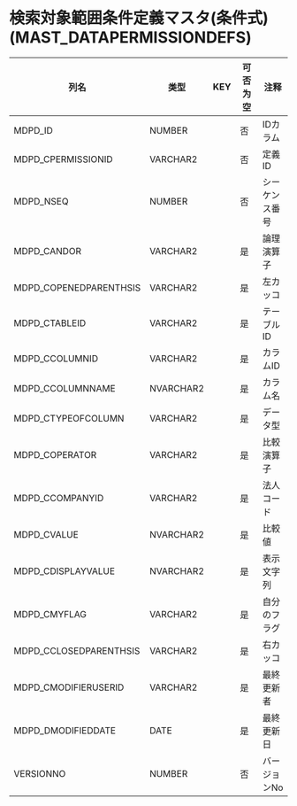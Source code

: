 # 検索対象範囲条件定義マスタ(条件式)(MAST_DATAPERMISSIONDEFS)
| 列名   | 类型   | KEY  | 可否为空 | 注释   |
| ---- | ---- | ---- | ---- | ---- |
|MDPD_ID|NUMBER||否|IDカラム|
|MDPD_CPERMISSIONID|VARCHAR2||否|定義ID|
|MDPD_NSEQ|NUMBER||否|シーケンス番号|
|MDPD_CANDOR|VARCHAR2||是|論理演算子|
|MDPD_COPENEDPARENTHSIS|VARCHAR2||是|左カッコ|
|MDPD_CTABLEID|VARCHAR2||是|テーブルID|
|MDPD_CCOLUMNID|VARCHAR2||是|カラムID|
|MDPD_CCOLUMNNAME|NVARCHAR2||是|カラム名|
|MDPD_CTYPEOFCOLUMN|VARCHAR2||是|データ型|
|MDPD_COPERATOR|VARCHAR2||是|比較演算子|
|MDPD_CCOMPANYID|VARCHAR2||是|法人コード|
|MDPD_CVALUE|NVARCHAR2||是|比較値|
|MDPD_CDISPLAYVALUE|NVARCHAR2||是|表示文字列|
|MDPD_CMYFLAG|VARCHAR2||是|自分のフラグ|
|MDPD_CCLOSEDPARENTHSIS|VARCHAR2||是|右カッコ|
|MDPD_CMODIFIERUSERID|VARCHAR2||是|最終更新者|
|MDPD_DMODIFIEDDATE|DATE||是|最終更新日|
|VERSIONNO|NUMBER||否|バージョンNo|
